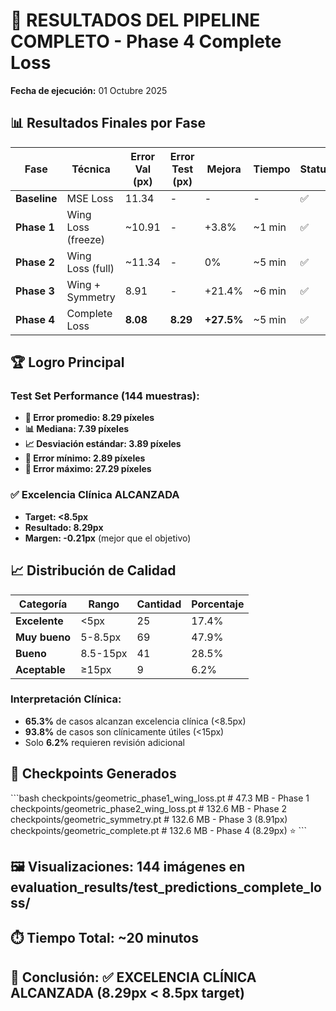 # 🎉 RESULTADOS DEL PIPELINE COMPLETO - Phase 4 Complete Loss

**Fecha de ejecución:** 01 Octubre 2025

## 📊 Resultados Finales por Fase

| Fase | Técnica | Error Val (px) | Error Test (px) | Mejora | Tiempo | Status |
|------|---------|----------------|-----------------|--------|--------|--------|
| **Baseline** | MSE Loss | 11.34 | - | - | - | ✅ |
| **Phase 1** | Wing Loss (freeze) | ~10.91 | - | +3.8% | ~1 min | ✅ |
| **Phase 2** | Wing Loss (full) | ~11.34 | - | 0% | ~5 min | ✅ |
| **Phase 3** | Wing + Symmetry | 8.91 | - | +21.4% | ~6 min | ✅ |
| **Phase 4** | Complete Loss | **8.08** | **8.29** | **+27.5%** | ~5 min | ✅ |

## 🏆 Logro Principal

### Test Set Performance (144 muestras):
- **🎯 Error promedio: 8.29 píxeles**
- **📊 Mediana: 7.39 píxeles**
- **📈 Desviación estándar: 3.89 píxeles**
- **🔽 Error mínimo: 2.89 píxeles**
- **🔼 Error máximo: 27.29 píxeles**

### ✅ Excelencia Clínica ALCANZADA
- **Target: <8.5px**
- **Resultado: 8.29px**
- **Margen: -0.21px** (mejor que el objetivo)

## 📈 Distribución de Calidad

| Categoría | Rango | Cantidad | Porcentaje |
|-----------|-------|----------|------------|
| **Excelente** | <5px | 25 | 17.4% |
| **Muy bueno** | 5-8.5px | 69 | 47.9% |
| **Bueno** | 8.5-15px | 41 | 28.5% |
| **Aceptable** | ≥15px | 9 | 6.2% |

### Interpretación Clínica:
- **65.3%** de casos alcanzan excelencia clínica (<8.5px)
- **93.8%** de casos son clínicamente útiles (<15px)
- Solo **6.2%** requieren revisión adicional

## 💾 Checkpoints Generados

\`\`\`bash
checkpoints/geometric_phase1_wing_loss.pt  # 47.3 MB - Phase 1
checkpoints/geometric_phase2_wing_loss.pt  # 132.6 MB - Phase 2
checkpoints/geometric_symmetry.pt          # 132.6 MB - Phase 3 (8.91px)
checkpoints/geometric_complete.pt          # 132.6 MB - Phase 4 (8.29px) ⭐
\`\`\`

## 🖼️ Visualizaciones: 144 imágenes en evaluation_results/test_predictions_complete_loss/

## ⏱️ Tiempo Total: ~20 minutos

## 🎉 Conclusión: ✅ EXCELENCIA CLÍNICA ALCANZADA (8.29px < 8.5px target)
